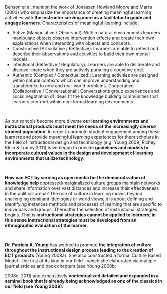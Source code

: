 <p><span style=font-weight: 400;>Benson et al. mention the work of Jonassen Howland Moore and Marra (2003) who emphasize the importance of creating meaningful learning activities with </span><strong>the instructor serving more as a facilitator to guide and engage learners</strong><span style=font-weight: 400;>. Characteristics of meaningful learning include:</span></p>  <ul>  <li style=font-weight: 400;><span style=font-weight: 400;>Active (Manipulative / Observant): Within natural environments learners manipulate objects observe intervention effects and create their own explanations when interacting with objects and concepts. </span></li>  <li style=font-weight: 400;><span style=font-weight: 400;>Constructive (Articulative / Reflective): Learners are able to reflect and describe their observations and activities to build their own mental models.</span></li>  <li style=font-weight: 400;><span style=font-weight: 400;>Intentional (Reflective / Regulatory): Learners are able to deliberate and discover more when they are actively pursuing a cognitive goal.</span></li>  <li style=font-weight: 400;><span style=font-weight: 400;>Authentic (Complex / Contextualized): Learning activities are designed within natural contexts which can improve understanding and transference to new and real-world problems. Cooperative (Collaborative / Conversational): Conversations group experiences and social negotiation of ideas fit the knowledge building communities that learners confront within non-formal learning environments.</span></li>  </ul>  <p> </p>  <p><span style=font-weight: 400;>As our schools become more diverse </span><strong>our learning environments and instructional products must meet the needs of the increasingly diverse student population</strong><span style=font-weight: 400;>. In order to promote student engagement among these learners and provide meaningful learning experiences for them scholars in the field of instructional design and technology (e.g. Young 2009; Richey Klein &amp; Tracey 2011) have begun to provide </span><strong>guidelines and models to incorporate cultural values in the design and development of learning environments that utilize technology</strong><span style=font-weight: 400;>.</span></p>  <p> </p>  <p><strong>How can ECT by serving as open media for the democratization of knowledge help </strong><span style=font-weight: 400;>oppressed/marginalized culture groups maintain networks and share information over vast distances and increase their effectiveness in the political arena? The role of culture in learning moves beyond challenging dominant ideologies or world views; it is about defining and identifying instances methods and processes of learning that are specific to individuals and groups. Thereafter the selection of instructional strategies begins. That is </span><strong>instructional strategies cannot be applied to learners; in this sense instructional strategies must be developed from an ethnographic evaluation of the learner.</strong></p>  <p> </p>  <p><strong>Dr. Patricia A. Young</strong><span style=font-weight: 400;> has worked to promote </span><strong>the integration of culture throughout the</strong> <strong>instructional design process leading to the creation of ECT products</strong><span style=font-weight: 400;> (Young 2008a). She also constructed a formal Culture Based Model—the first of its kind in our field—which she elaborated via multiple journal articles and book chapters (see Young 2008b;</span></p>  <p><span style=font-weight: 400;>2008c; 2011) and exhaustively </span><strong>contextualized detailed and expanded in a seminal book that is already being acknowledged as one of the classics in our field (see Young 2009).</strong></p>